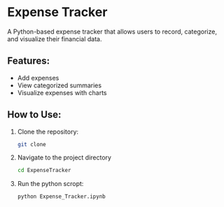 # Expense Tracker

A Python-based expense tracker that allows users to record, categorize, and visualize their financial data.

## Features:
- Add expenses
- View categorized summaries
- Visualize expenses with charts

## How to Use:
1. Clone the repository: 
   ```bash
   git clone 
2. Navigate to the project directory
   ```bash
   cd ExpenseTracker
3. Run the python scropt:
   ```bash
   python Expense_Tracker.ipynb